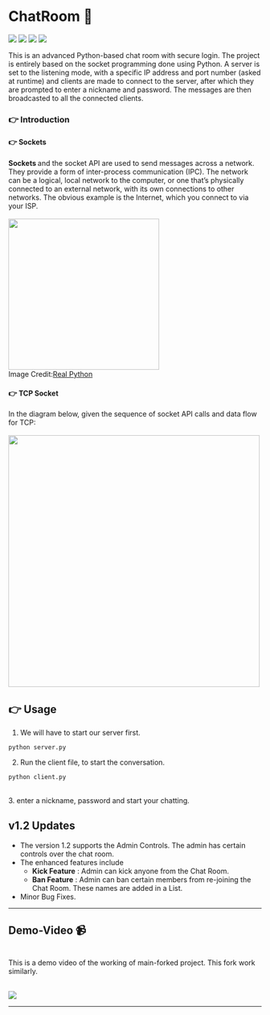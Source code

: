# ChatRoom 🐍 
![](https://img.shields.io/apm/l/vim-mode?style=plastic)
![](https://img.shields.io/pypi/pyversions/Django?style=plastic)
![](https://img.shields.io/github/last-commit/IamLucif3r/Chat-On)
![](https://img.shields.io/github/commit-activity/w/IamLucif3r/Chat-On?style=plastic)


This is an advanced Python-based chat room with secure login. The project is entirely based on the socket programming done using Python. A server is set to the listening mode, with a specific IP address and port number (asked at runtime) and clients are made to connect to the server, after which they are prompted to enter a nickname and password. The messages are then broadcasted to all the connected clients. 

### 👉 Introduction

#### 👉 Sockets
<b> Sockets </b> and the socket API are used to send messages across a network. They provide a form of inter-process communication (IPC). The network can be a logical, local network to the computer, or one that’s physically connected to an external network, with its own connections to other networks. The obvious example is the Internet, which you connect to via your ISP. <br><br>
<img align="center" height=300px src=https://github.com/IamLucif3r/Chat-On/blob/main/assets/Python-Sockets-Tutorial_Watermarked.webp> <br>
Image Credit:[Real Python](https://realpython.com/python-sockets/)

#### 👉 TCP Socket
In the diagram below, given the sequence of socket API calls and data flow for TCP:
<br><br>
<img align="center" src=https://github.com/IamLucif3r/Chat-On/blob/main/assets/Screenshot%20at%202021-05-21%2010-47-40.png height=500px>

## 👉 Usage

1. We will have to start our server first.
``` shell
python server.py
```
2. Run the client file, to start the conversation. 
``` Shell
python client.py
```
<br>
3. enter a nickname, password and start your chatting. 


## v1.2 Updates
- The version 1.2 supports the Admin Controls. The admin has certain controls over the chat room.
- The enhanced features include
  - <b>Kick Feature</b> : Admin can kick anyone from the Chat Room.
  - <b>Ban Feature</b> : Admin can ban certain members from re-joining the Chat Room. These names are added in a List.
- Minor Bug Fixes.

<hr>

## Demo-Video 📹
<br>
This is a demo video of the working of main-forked project.
This fork work similarly.
<br><br>

![](https://github.com/IamLucif3r/Chat-On/blob/main/assets/2021-05-22-15-10-08.gif)

<hr>
